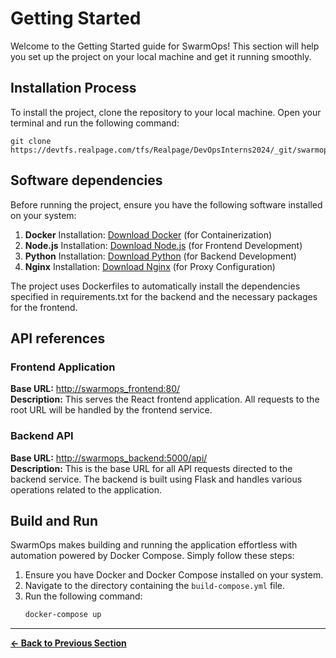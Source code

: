 # Getting Started

Welcome to the Getting Started guide for SwarmOps! This section will help you set up the project on your local machine and get it running smoothly.

## Installation Process  
To install the project, clone the repository to your local machine. Open your terminal and run the following command:

    git clone https://devtfs.realpage.com/tfs/Realpage/DevOpsInterns2024/_git/swarmops

## Software dependencies
Before running the project, ensure you have the following software installed on your system:
1. **Docker** Installation: [Download Docker](https://www.docker.com/get-started) (for Containerization)
2. **Node.js** Installation: [Download Node.js](https://nodejs.org) (for Frontend Development)
3. **Python** Installation: [Download Python](https://www.python.org/downloads) (for Backend Development)
4. **Nginx** Installation: [Download Nginx](https://nginx.org/en/docs/install.html) (for Proxy Configuration)

The project uses Dockerfiles to automatically install the dependencies specified in requirements.txt for the backend and the necessary packages for the frontend.

## API references
### Frontend Application
**Base URL:** [http://swarmops_frontend:80/]()  
**Description:** This serves the React frontend application. All requests to the root URL will be handled by the frontend service.
    
### Backend API
**Base URL:** [http://swarmops_backend:5000/api/]()  
**Description:** This is the base URL for all API requests directed to the backend service. The backend is built using Flask and handles various operations related to the application.

## Build and Run

SwarmOps makes building and running the application effortless with automation powered by Docker Compose. Simply follow these steps:

1. Ensure you have Docker and Docker Compose installed on your system.
2. Navigate to the directory containing the `build-compose.yml` file.
3. Run the following command:
    ```bash
    docker-compose up

---

**[← Back to Previous Section](../README.md)**